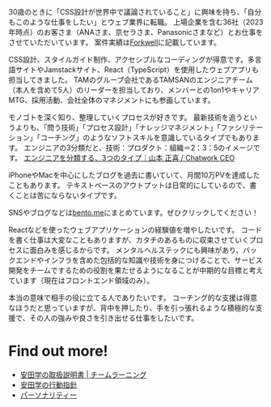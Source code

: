 30歳のときに「CSS設計が世界中で議論されていること」に興味を持ち、「自分もこのような仕事をしたい」とウェブ業界に転職。
上場企業を含む36社（2023年時点）のお客さま（ANAさま、京セラさま、Panasonicさまなど）とお仕事をさせていただいています。
案件実績は[Forkwell](https://portfolio.forkwell.com/@manabuyasuda)に記載しています。


CSS設計、スタイルガイド制作、アクセシブルなコーディングが得意です。多言語サイトやJamstackサイト、React（TypeScript）を使用したウェブアプリも担当してきました。
TAMのグループ会社であるTAMSANのエンジニアチーム（本人を含めて5人）のリーダーを担当しており、メンバーとの1on1やキャリアMTG、採用活動、会社全体のマネジメントにも参画しています。

モノゴトを深く知り、整理していくプロセスが好きです。
最新技術を追うというよりも、「問う技術」「プロセス設計」「ナレッジマネジメント」「ファシリテーション」「コーチング」のようなソフトスキルを意識しているタイプでもあります。
エンジニアの3分類だと、技術：プロダクト：組織＝2：3：5のイメージです。
[エンジニアを分類する、3つのタイプ｜山本 正喜 / Chatwork CEO](https://note.com/cwmasaki/n/nb181309fac93)

iPhoneやMacを中心にしたブログを過去に書いていて、月間10万PVを達成したこともあります。
テキストベースのアウトプットは日常的にしているので、書くことは苦にならないタイプです。

SNSやブログなどは[bento.me](https://bento.me/manabuyasuda)にまとめています。ぜひクリックしてください！

Reactなどを使ったウェブアプリケーションの経験値を増やしたいです。
コードを書く仕事は大変なこともありますが、カタチのあるものに収束させていくプロセスに面白みを感じるからです。
メンタルヘルステックにも興味があり、バックエンドやインフラを含めた包括的な知識や技術を身につけることで、サービス開発をチームでするための役割を果たせるようになることが中期的な目標と考えています（現在はフロントエンド領域のみ）。

本当の意味で相手の役に立てる人でありたいです。
コーチング的な支援は得意なほうだと思っていますが、背中を押したり、手を引っ張れるような積極的な支援で、その人の強みや良さを引き出せる仕事をしたいです。

# Find out more!

- [安田学の取扱説明書 | チームラーニング](https://github.com/manabuyasuda/manabuyasuda/tree/main/team-learning)
- [安田学の行動指針](https://github.com/manabuyasuda/manabuyasuda/tree/main/my-action-guidelines)
- [パーソナリティー](https://github.com/manabuyasuda/manabuyasuda/tree/main/personality)